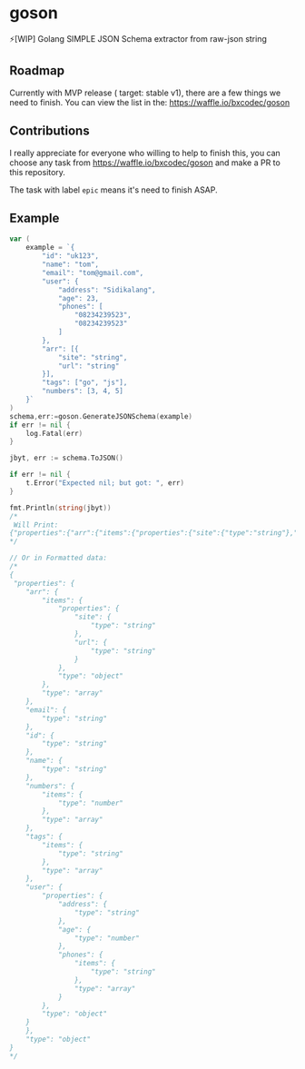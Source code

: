 # goson
⚡️[WIP] Golang SIMPLE JSON Schema extractor from raw-json string

## Roadmap
Currently with MVP release ( target: stable v1), there are a few things we need to finish.
You can view the list in the: https://waffle.io/bxcodec/goson

## Contributions
I really appreciate for everyone who willing to help to finish this, you can choose any task from https://waffle.io/bxcodec/goson and make a PR to this repository.

The task with label `epic` means it's need to finish ASAP.

## Example

```go
var (
	example = `{
		"id": "uk123",
		"name": "tom",
		"email": "tom@gmail.com",
		"user": {
			"address": "Sidikalang",
			"age": 23,
			"phones": [
				"08234239523",
				"08234239523"
			]
		},
		"arr": [{
			"site": "string",
			"url": "string"
		}],
		"tags": ["go", "js"],
		"numbers": [3, 4, 5] 
	}`
)
schema,err:=goson.GenerateJSONSchema(example)
if err != nil {
    log.Fatal(err)
}

jbyt, err := schema.ToJSON()

if err != nil {
	t.Error("Expected nil; but got: ", err)
}

fmt.Println(string(jbyt))
/*
 Will Print: 
{"properties":{"arr":{"items":{"properties":{"site":{"type":"string"},"url":{"type":"string"}},"type":"object"},"type":"array"},"email":{"type":"string"},"id":{"type":"string"},"name":{"type":"string"},"numbers":{"items":{"type":"number"},"type":"array"},"tags":{"items":{"type":"string"},"type":"array"},"user":{"properties":{"address":{"type":"string"},"age":{"type":"number"},"phones":{"items":{"type":"string"},"type":"array"}},"type":"object"}},"type":"object"}
*/

// Or in Formatted data:
/*
{
 "properties": {
	"arr": {
		"items": {
			"properties": {
				"site": {
					"type": "string"
				},
				"url": {
					"type": "string"
				}
			},
			"type": "object"
		},
		"type": "array"
	},
	"email": {
		"type": "string"
	},
	"id": {
		"type": "string"
	},
	"name": {
		"type": "string"
	},
	"numbers": {
		"items": {
			"type": "number"
		},
		"type": "array"
	},
	"tags": {
		"items": {
			"type": "string"
		},
		"type": "array"
	},
	"user": {
		"properties": {
			"address": {
				"type": "string"
			},
			"age": {
				"type": "number"
			},
			"phones": {
				"items": {
					"type": "string"
				},
				"type": "array"
			}
		},
		"type": "object"
	}
	},
	"type": "object"
}
*/
```
